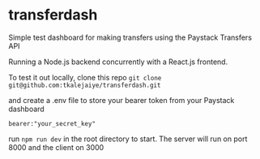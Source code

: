 # transferdash
Simple test dashboard for making transfers using the Paystack Transfers API

Running a Node.js backend concurrently with a React.js frontend.

To test it out locally, clone this repo
```git clone git@github.com:tkalejaiye/transferdash.git```

and create a .env file to store your bearer token from your Paystack dashboard

```bearer:"your_secret_key"```

run ```npm run dev``` in the root directory to start. The server will run on port 8000 and the client on 3000
